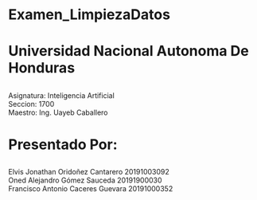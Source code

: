 # Examen_LimpiezaDatos

# Universidad Nacional Autonoma De Honduras
##
Asignatura: Inteligencia Artificial       
Seccion: 1700        
Maestro: Ing. Uayeb Caballero
##

# Presentado Por:
##
Elvis Jonathan Oridoñez Cantarero 20191003092\
Oned Alejandro Gómez Sauceda      20191900030\
Francisco Antonio Caceres Guevara 20191000352
##
